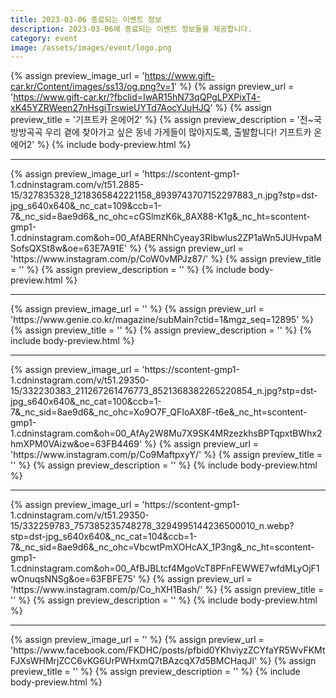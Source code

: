 ```yaml
---
title: 2023-03-06 종료되는 이벤트 정보
description: 2023-03-06에 종료되는 이벤트 정보들을 제공합니다.
category: event
image: /assets/images/event/logo.png
---
```

{% assign preview_image_url = 'https://www.gift-car.kr/Content/images/ss13/og.png?v=1' %}
{% assign preview_url = 'https://www.gift-car.kr/?fbclid=IwAR15hN73qQPgLPXPixT4-xK45YZRWeen27nHsgiTrswieUYTd7AocYJuHJQ' %}
{% assign preview_title = '기프트카 온에어2' %}
{% assign preview_description = '전~국 방방곡곡 우리 곁에 찾아가고 싶은 동네 가게들이 많아지도록, 출발합니다! 기프트카 온에어2' %}
{% include body-preview.html %}
<hr>{% assign preview_image_url = 'https://scontent-gmp1-1.cdninstagram.com/v/t51.2885-15/327835328_1218365842221158_8939743707152297883_n.jpg?stp=dst-jpg_s640x640&amp;_nc_cat=109&amp;ccb=1-7&amp;_nc_sid=8ae9d6&amp;_nc_ohc=cGSlmzK6k_8AX88-K1g&amp;_nc_ht=scontent-gmp1-1.cdninstagram.com&amp;oh=00_AfABERNhCyeay3RIbwIus2ZP1aWn5JUHvpaMSofsQXSt8w&amp;oe=63E7A91E' %}
{% assign preview_url = 'https://www.instagram.com/p/CoW0vMPJz87/' %}
{% assign preview_title = '' %}
{% assign preview_description = '' %}
{% include body-preview.html %}
<hr>{% assign preview_image_url = '' %}
{% assign preview_url = 'https://www.genie.co.kr/magazine/subMain?ctid=1&mgz_seq=12895' %}
{% assign preview_title = '' %}
{% assign preview_description = '' %}
{% include body-preview.html %}
<hr>{% assign preview_image_url = 'https://scontent-gmp1-1.cdninstagram.com/v/t51.29350-15/332230383_211267261476773_8521368382265220854_n.jpg?stp=dst-jpg_s640x640&amp;_nc_cat=100&amp;ccb=1-7&amp;_nc_sid=8ae9d6&amp;_nc_ohc=Xo9O7F_QFIoAX8F-t6e&amp;_nc_ht=scontent-gmp1-1.cdninstagram.com&amp;oh=00_AfAy2W8Mu7X9SK4MRzezkhsBPTqpxtBWhx2hmXPM0VAizw&amp;oe=63FB4469' %}
{% assign preview_url = 'https://www.instagram.com/p/Co9MaftpxyY/' %}
{% assign preview_title = '' %}
{% assign preview_description = '' %}
{% include body-preview.html %}
<hr>{% assign preview_image_url = 'https://scontent-gmp1-1.cdninstagram.com/v/t51.29350-15/332259783_757385235748278_3294995144236500010_n.webp?stp=dst-jpg_s640x640&amp;_nc_cat=104&amp;ccb=1-7&amp;_nc_sid=8ae9d6&amp;_nc_ohc=VbcwtPmXOHcAX_1P3ng&amp;_nc_ht=scontent-gmp1-1.cdninstagram.com&amp;oh=00_AfBJBLtcf4MgoVcT8PFnFEWWE7wfdMLyOjF1wOnuqsNNSg&amp;oe=63FBFE75' %}
{% assign preview_url = 'https://www.instagram.com/p/Co_hXH1Bash/' %}
{% assign preview_title = '' %}
{% assign preview_description = '' %}
{% include body-preview.html %}
<hr>{% assign preview_image_url = '' %}
{% assign preview_url = 'https://www.facebook.com/FKDHC/posts/pfbid0YKhviyzZCYfaYR5WvFKMtFJXsWHMrjZCC6vKG6UrPWHxmQ7tBAzcqX7d5BMCHaqJl' %}
{% assign preview_title = '' %}
{% assign preview_description = '' %}
{% include body-preview.html %}